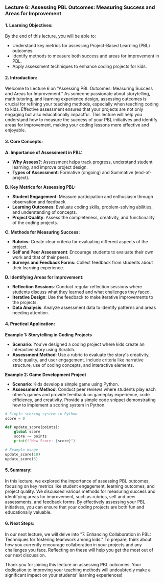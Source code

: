 ### Lecture 6: Assessing PBL Outcomes: Measuring Success and Areas for Improvement

#### 1. Learning Objectives:
By the end of this lecture, you will be able to:
- Understand key metrics for assessing Project-Based Learning (PBL) outcomes.
- Identify methods to measure both success and areas for improvement in PBL.
- Apply assessment techniques to enhance coding projects for kids.

#### 2. Introduction:
Welcome to Lecture 6 on "Assessing PBL Outcomes: Measuring Success and Areas for Improvement." As someone passionate about storytelling, math tutoring, and learning experience design, assessing outcomes is crucial for refining your teaching methods, especially when teaching coding to kids. Effective assessment ensures that your projects are not only engaging but also educationally impactful. This lecture will help you understand how to measure the success of your PBL initiatives and identify areas for improvement, making your coding lessons more effective and enjoyable.

#### 3. Core Concepts:
**A. Importance of Assessment in PBL:**
- **Why Assess?**: Assessment helps track progress, understand student learning, and improve project design.
- **Types of Assessment**: Formative (ongoing) and Summative (end-of-project).

**B. Key Metrics for Assessing PBL:**
- **Student Engagement**: Measure participation and enthusiasm through observation and feedback.
- **Learning Outcomes**: Evaluate coding skills, problem-solving abilities, and understanding of concepts.
- **Project Quality**: Assess the completeness, creativity, and functionality of the coding projects.

**C. Methods for Measuring Success:**
- **Rubrics**: Create clear criteria for evaluating different aspects of the project.
- **Self and Peer Assessment**: Encourage students to evaluate their own work and that of their peers.
- **Surveys and Feedback Forms**: Collect feedback from students about their learning experience.

**D. Identifying Areas for Improvement:**
- **Reflection Sessions**: Conduct regular reflection sessions where students discuss what they learned and what challenges they faced.
- **Iterative Design**: Use the feedback to make iterative improvements to the projects.
- **Data Analysis**: Analyze assessment data to identify patterns and areas needing attention.

#### 4. Practical Application:
**Example 1: Storytelling in Coding Projects**
- **Scenario**: You’ve designed a coding project where kids create an interactive story using Scratch.
- **Assessment Method**: Use a rubric to evaluate the story's creativity, code quality, and user engagement. Include criteria like narrative structure, use of coding concepts, and interactive elements.

**Example 2: Game Development Project**
- **Scenario**: Kids develop a simple game using Python.
- **Assessment Method**: Conduct peer reviews where students play each other’s games and provide feedback on gameplay experience, code efficiency, and creativity. Provide a simple code snippet demonstrating how to implement a scoring system in Python.

```python
# Simple scoring system in Python
score = 0

def update_score(points):
    global score
    score += points
    print(f"New Score: {score}")

# Example usage
update_score(10)
update_score(5)
```

#### 5. Summary:
In this lecture, we explored the importance of assessing PBL outcomes, focusing on key metrics like student engagement, learning outcomes, and project quality. We discussed various methods for measuring success and identifying areas for improvement, such as rubrics, self and peer assessments, and feedback forms. By effectively assessing your PBL initiatives, you can ensure that your coding projects are both fun and educationally valuable.

#### 6. Next Steps:
In our next lecture, we will delve into "7. Enhancing Collaboration in PBL: Techniques for fostering teamwork among kids." To prepare, think about how you currently encourage collaboration in your projects and any challenges you face. Reflecting on these will help you get the most out of our next discussion.

Thank you for joining this lecture on assessing PBL outcomes. Your dedication to improving your teaching methods will undoubtedly make a significant impact on your students' learning experiences!